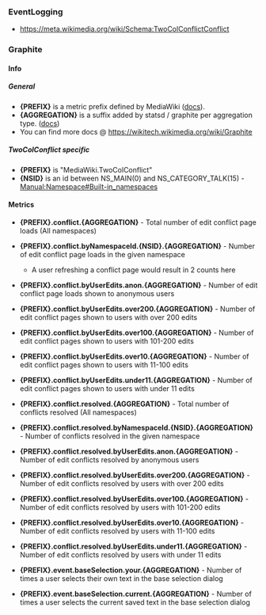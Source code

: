 ### EventLogging

* https://meta.wikimedia.org/wiki/Schema:TwoColConflictConflict

### Graphite

#### Info

##### General

* **{PREFIX}** is a metric prefix defined by MediaWiki ([docs](https://www.mediawiki.org/wiki/Manual:$wgStatsdMetricPrefix)).
* **{AGGREGATION}** is a suffix added by statsd / graphite per aggregation type. ([docs](https://wikitech.wikimedia.org/wiki/Graphite#Extended_properties))
* You can find more docs @ https://wikitech.wikimedia.org/wiki/Graphite

##### TwoColConflict specific

* **{PREFIX}** is "MediaWiki.TwoColConflict"
* **{NSID}** is an id between NS_MAIN(0) and NS_CATEGORY_TALK(15) - [Manual:Namespace#Built-in_namespaces](https://www.mediawiki.org/wiki/Manual:Namespace#Built-in_namespaces)

#### Metrics

* **{PREFIX}.conflict.{AGGREGATION}** - Total number of edit conflict page loads (All namespaces)
* **{PREFIX}.conflict.byNamespaceId.{NSID}.{AGGREGATION}** - Number of edit conflict page loads in the given namespace
  * A user refreshing a conflict page would result in 2 counts here
* **{PREFIX}.conflict.byUserEdits.anon.{AGGREGATION}** - Number of edit conflict page loads shown to anonymous users
* **{PREFIX}.conflict.byUserEdits.over200.{AGGREGATION}** - Number of edit conflict pages shown to users with over 200 edits
* **{PREFIX}.conflict.byUserEdits.over100.{AGGREGATION}** - Number of edit conflict pages shown to users with 101-200 edits
* **{PREFIX}.conflict.byUserEdits.over10.{AGGREGATION}** - Number of edit conflict pages shown to users with 11-100 edits
* **{PREFIX}.conflict.byUserEdits.under11.{AGGREGATION}** - Number of edit conflict pages shown to users with under 11 edits


* **{PREFIX}.conflict.resolved.{AGGREGATION}** - Total number of conflicts resolved (All namespaces)
* **{PREFIX}.conflict.resolved.byNamespaceId.{NSID}.{AGGREGATION}** - Number of conflicts resolved in the given namespace
* **{PREFIX}.conflict.resolved.byUserEdits.anon.{AGGREGATION}** - Number of edit conflicts resolved by anonymous users
* **{PREFIX}.conflict.resolved.byUserEdits.over200.{AGGREGATION}** - Number of edit conflicts resolved by users with over 200 edits
* **{PREFIX}.conflict.resolved.byUserEdits.over100.{AGGREGATION}** - Number of edit conflicts resolved by users with 101-200 edits
* **{PREFIX}.conflict.resolved.byUserEdits.over10.{AGGREGATION}** - Number of edit conflicts resolved by users with 11-100 edits
* **{PREFIX}.conflict.resolved.byUserEdits.under11.{AGGREGATION}** - Number of edit conflicts resolved by users with under 11 edits

* **{PREFIX}.event.baseSelection.your.{AGGREGATION}** - Number of times a user selects their own text in the base selection dialog
* **{PREFIX}.event.baseSelection.current.{AGGREGATION}** - Number of times a user selects the current saved text in the base selection dialog
